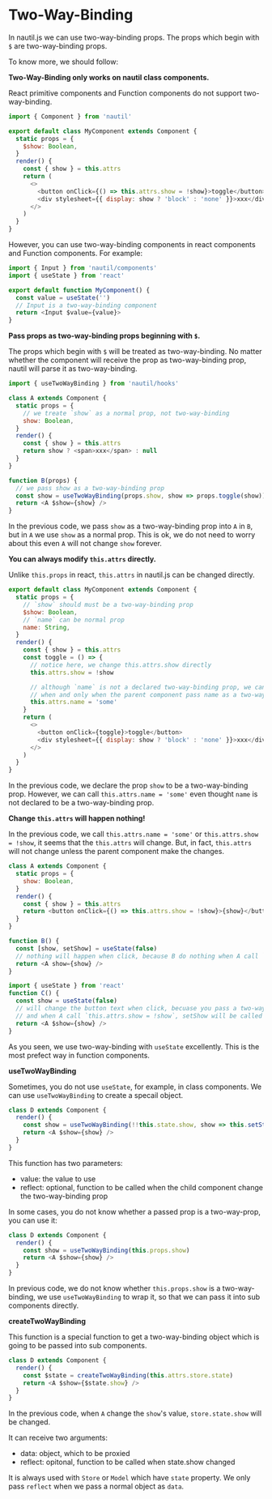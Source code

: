 # Two-Way-Binding

In nautil.js we can use two-way-binding props. The props which begin with `$` are two-way-binding props.

To know more, we should follow:

**Two-Way-Binding only works on nautil class components.**

React primitive components and Function components do not support two-way-binding.

```js
import { Component } from 'nautil'

export default class MyComponent extends Component {
  static props = {
    $show: Boolean,
  }
  render() {
    const { show } = this.attrs
    return (
      <>
        <button onClick={() => this.attrs.show = !show}>toggle</button>
        <div stylesheet={{ display: show ? 'block' : 'none' }}>xxx</div>
      </>
    )
  }
}
```

However, you can use two-way-binding components in react components and Function components. For example:

```js
import { Input } from 'nautil/components'
import { useState } from 'react'

export default function MyComponent() {
  const value = useState('')
  // Input is a two-way-binding component
  return <Input $value={value}>
}
```

**Pass props as two-way-binding props beginning with `$`.**

The props which begin with `$` will be treated as two-way-binding.
No matter whether the component will receive the prop as two-way-binding prop, nautil will parse it as two-way-binding.

```js
import { useTwoWayBinding } from 'nautil/hooks'

class A extends Component {
  static props = {
    // we treate `show` as a normal prop, not two-way-binding
    show: Boolean,
  }
  render() {
    const { show } = this.attrs
    return show ? <span>xxx</span> : null
  }
}

function B(props) {
  // we pass show as a two-way-binding prop
  const show = useTwoWayBinding(props.show, show => props.toggle(show))
  return <A $show={show} />
}
```

In the previous code, we pass `show` as a two-way-binding prop into `A` in `B`, but in `A` we use `show` as a normal prop.
This is ok, we do not need to worry about this even `A` will not change `show` forever.

**You can always modify `this.attrs` directly.**

Unlike `this.props` in react, `this.attrs` in nautil.js can be changed directly.

```js
export default class MyComponent extends Component {
  static props = {
    // `show` should must be a two-way-binding prop
    $show: Boolean,
    // `name` can be normal prop
    name: String,
  }
  render() {
    const { show } = this.attrs
    const toggle = () => {
      // notice here, we change this.attrs.show directly
      this.attrs.show = !show

      // although `name` is not a declared two-way-binding prop, we can change this.attrs.name directly too
      // when and only when the parent component pass name as a two-way-binding prop, this will work
      this.attrs.name = 'some'
    }
    return (
      <>
        <button onClick={toggle}>toggle</button>
        <div stylesheet={{ display: show ? 'block' : 'none' }}>xxx</div>
      </>
    )
  }
}
```

In the previous code, we declare the prop `show` to be a two-way-binding prop. However, we can call `this.attrs.name = 'some'` even thought `name` is not declared to be a two-way-binding prop.

**Change `this.attrs` will happen nothing!**

In the previous code, we call `this.attrs.name = 'some'` or `this.attrs.show = !show`, it seems that the `this.attrs` will change. But, in fact, `this.attrs` will not change unless the parent component make the changes.

```js
class A extends Component {
  static props = {
    show: Boolean,
  }
  render() {
    const { show } = this.attrs
    return <button onClick={() => this.attrs.show = !show}>{show}</button>
  }
}
```

```js
function B() {
  const [show, setShow] = useState(false)
  // nothing will happen when click, because B do nothing when A call `this.attrs.show = !show`
  return <A show={show} />
}
```

```js
import { useState } from 'react'
function C() {
  const show = useState(false)
  // will change the button text when click, becuase you pass a two-way-binding,
  // and when A call `this.attrs.show = !show`, setShow will be called to update show's value
  return <A $show={show} />
}
```

As you seen, we use two-way-binding with `useState` excellently. This is the most prefect way in function components.

**useTwoWayBinding**

Sometimes, you do not use `useState`, for example, in class components. We can use `useTwoWayBinding` to create a specail object.

```js
class D extends Component {
  render() {
    const show = useTwoWayBinding(!!this.state.show, show => this.setState({ show }))
    return <A $show={show} />
  }
}
```

This function has two parameters:

- value: the value to use
- reflect: optional, function to be called when the child component change the two-way-binding prop

In some cases, you do not know whether a passed prop is a two-way-prop, you can use it:

```js
class D extends Component {
  render() {
    const show = useTwoWayBinding(this.props.show)
    return <A $show={show} />
  }
}
```

In previous code, we do not know whether `this.props.show` is a two-way-binding, we use `useTwoWayBinding` to wrap it, so that we can pass it into sub components directly.

**createTwoWayBinding**

This function is a special function to get a two-way-binding object which is going to be passed into sub components.

```js
class D extends Component {
  render() {
    const $state = createTwoWayBinding(this.attrs.store.state)
    return <A $show={$state.show} />
  }
}
```

In the previous code, when `A` change the `show`'s value, `store.state.show` will be changed.

It can receive two arguments:

- data: object, which to be proxied
- reflect: opitonal, function to be called when state.show changed

It is always used with `Store` or `Model` which have `state` property.
We only pass `reflect` when we pass a normal object as `data`.
